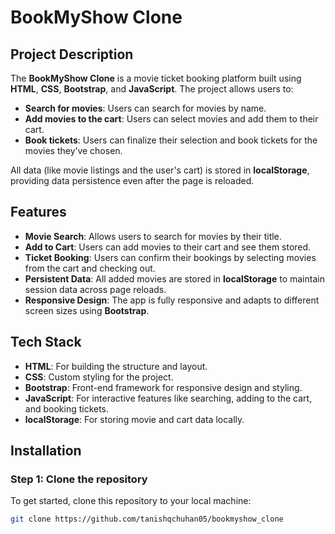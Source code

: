 # BookMyShow Clone

## Project Description

The **BookMyShow Clone** is a movie ticket booking platform built using **HTML**, **CSS**, **Bootstrap**, and **JavaScript**. The project allows users to:

- **Search for movies**: Users can search for movies by name.
- **Add movies to the cart**: Users can select movies and add them to their cart.
- **Book tickets**: Users can finalize their selection and book tickets for the movies they’ve chosen.

All data (like movie listings and the user's cart) is stored in **localStorage**, providing data persistence even after the page is reloaded.

## Features

- **Movie Search**: Allows users to search for movies by their title.
- **Add to Cart**: Users can add movies to their cart and see them stored.
- **Ticket Booking**: Users can confirm their bookings by selecting movies from the cart and checking out.
- **Persistent Data**: All added movies are stored in **localStorage** to maintain session data across page reloads.
- **Responsive Design**: The app is fully responsive and adapts to different screen sizes using **Bootstrap**.

## Tech Stack

- **HTML**: For building the structure and layout.
- **CSS**: Custom styling for the project.
- **Bootstrap**: Front-end framework for responsive design and styling.
- **JavaScript**: For interactive features like searching, adding to the cart, and booking tickets.
- **localStorage**: For storing movie and cart data locally.

## Installation

### Step 1: Clone the repository

To get started, clone this repository to your local machine:

```bash
git clone https://github.com/tanishqchuhan05/bookmyshow_clone


